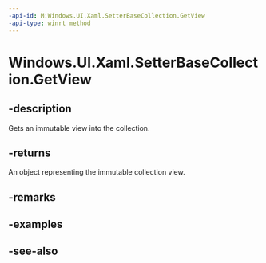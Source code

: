 ```yaml
---
-api-id: M:Windows.UI.Xaml.SetterBaseCollection.GetView
-api-type: winrt method
---
```


<!-- Method syntax
public Windows.Foundation.Collections.IVectorView<Windows.UI.Xaml.SetterBase> GetView()
-->

# Windows.UI.Xaml.SetterBaseCollection.GetView

## -description
Gets an immutable view into the collection.



## -returns
An object representing the immutable collection view.

## -remarks

## -examples

## -see-also
